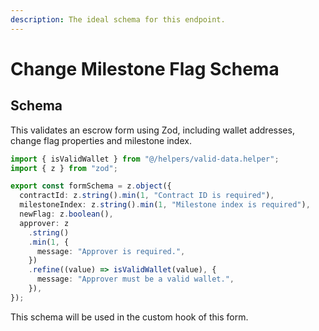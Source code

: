 ```yaml
---
description: The ideal schema for this endpoint.
---
```


# Change Milestone Flag Schema

## Schema

This validates an escrow form using Zod, including wallet addresses, change flag properties and milestone index.

```typescript
import { isValidWallet } from "@/helpers/valid-data.helper";
import { z } from "zod";

export const formSchema = z.object({
  contractId: z.string().min(1, "Contract ID is required"),
  milestoneIndex: z.string().min(1, "Milestone index is required"),
  newFlag: z.boolean(),
  approver: z
    .string()
    .min(1, {
      message: "Approver is required.",
    })
    .refine((value) => isValidWallet(value), {
      message: "Approver must be a valid wallet.",
    }),
});

```

This schema will be used in the custom hook of this form.

